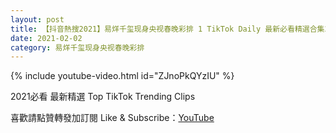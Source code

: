 ```yaml
---
layout: post
title: 【抖音熱搜2021】易烊千玺现身央视春晚彩排 1 TikTok Daily 最新必看精選合集2021 02 02
date: 2021-02-02
category: 易烊千玺现身央视春晚彩排
---
```


{% include youtube-video.html id="ZJnoPkQYzIU" %}

2021必看 最新精選 Top TikTok Trending Clips

喜歡請點贊轉發加訂閱 Like & Subscribe：[YouTube](https://www.youtube.com/channel/UCAoR7VcanIPd04uEq_GIylA/videos)

